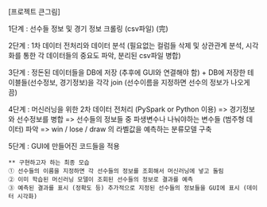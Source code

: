 [프로젝트 큰그림]

1단계 : 선수들 정보 및 경기 정보 크롤링 (csv파일) (完)

2단계 : 1차 데이터 전처리와 데이터 분석 (필요없는 컬럼들 삭제 및 상관관계 분석, 시각화를 통한 각 데이터들의 중요도 파악, 분리된 csv파일 병합)

3단계 : 정돈된 데이터들을 DB에 저장 (추후에 GUI와 연결해야 함)
	+ DB에 저장한 테이블들(선수정보, 경기정보)을 각각 join
		(선수이름을 지정하면 선수의 정보가 나오게끔)

4단계 : 머신러닝을 위한 2차 데이터 전처리 (PySpark or Python 이용)
	=> 경기정보와 선수정보를 병합
	=> 선수들의 정보들 중 파생변수나 나눠야하는 변수들 (범주형 데이터) 파악
	=> win / lose / draw 의 라벨값을 예측하는 분류모델 구축

5단계 : GUI에 만들어진 코드들을 적용 
	
	** 구현하고자 하는 최종 모습
	① 선수들의 이름을 지정하면 각 선수들의 정보를 조회해서 머신러닝에 넣고 돌림
	② 이미 학습된 머신러닝 모델이 조회된 선수들의 정보로 결과를 예측
	③ 예측된 결과를 표시 (정확도 등) 추가적으로 지정된 선수들의 정보들을 GUI에 표시 (데이터 시각화)


	
